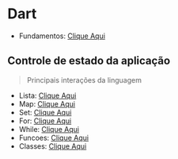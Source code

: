 # Dart
- Fundamentos: [Clique Aqui](./_.md)
## Controle de estado da aplicação
>Principais interações da linguagem
- Lista: [Clique Aqui](./_.md)
- Map: [Clique Aqui](./_.md)
- Set: [Clique Aqui](./_.md)
- For: [Clique Aqui](./_.md)
- While: [Clique Aqui](./_.md)
- Funcoes: [Clique Aqui](./_.md)
- Classes: [Clique Aqui](./_.md)
